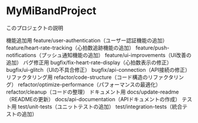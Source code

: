 # MyMiBandProject

このプロジェクトの説明

機能追加用
feature/user-authentication（ユーザー認証機能の追加）
feature/heart-rate-tracking（心拍数追跡機能の追加）
feature/push-notifications（プッシュ通知機能の追加）
feature/ui-improvements（UI改善の追加）
バグ修正用
bugfix/fix-heart-rate-display（心拍数表示の修正）
bugfix/ui-glitch（UIの不具合修正）
bugfix/api-connection（API接続の修正）
リファクタリング用
refactor/code-structure（コード構造のリファクタリング）
refactor/optimize-performance（パフォーマンスの最適化）
refactor/cleanup（コードの整理）
ドキュメント用
docs/update-readme（READMEの更新）
docs/api-documentation（APIドキュメントの作成）
テスト用
test/unit-tests（ユニットテストの追加）
test/integration-tests（統合テストの追加）
